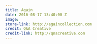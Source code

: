 ```yaml
---
title: Again
date: 2016-08-17 13:40:00 Z
image: 
store-link: http://againcollection.com
credit: Q&A Creative
credit-link: http://qnacreative.com
---
```



